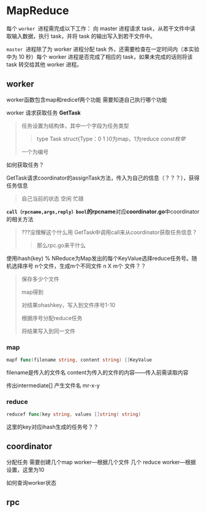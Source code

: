 # MapReduce

每个 `worker `进程需完成以下工作：
向 master 进程请求 task，从若干文件中读取输入数据，执行 task，并将 task 的输出写入到若干文件中。

`master `进程除了为 worker 进程分配 task 外，还需要检查在一定时间内（本实验中为 10 秒）每个 worker 进程是否完成了相应的 task，如果未完成的话则将该 task 转交给其他 worker 进程。



## worker

worker函数包含map和redicef两个功能
需要知道自己执行哪个功能



worker 请求获取任务 **GetTask**

> 任务设置为结构体，其中一个字段为任务类型
>
> > type Task struct{Type：0 1 }0为map，1为reduce  *const枚举*
>
> 一个为编号

如何获取任务？

GetTask请求coordinator的assignTask方法，传入为自己的信息（？？？），获得任务信息



> 自己当前的状态 空闲 忙碌



**`call（rpcname,args,reply）bool`的rpcname**对应**coordinator.go**中coordinator的相关方法

> ???没理解这个什么用
> GetTask中调用call来从coordinator获取任务信息？
>
> > 那么rpc.go来干什么



使用ihash(key) % NReduce为Map发出的每个KeyValue选择reduce任务号。随机选择序号
n个文件，生成m个不同文件                     n X m个 文件？？

> 保存多少个文件
>
> map得到[](key,val)
>
> 对结果ohashkey，写入到文件序号1-10
>
> 根据序号分配reduce任务
>
> 将结果写入到同一文件

### map

```go
mapf func(filename string, content string) []KeyValue
```

filename是传入的文件名
content为传入的文件的内容——传入前需读取内容

传出intermediate[] 产生文件名 mr-x-y

### reduce

```go
reducef func(key string, values []string) string)
```

这里的key对应ihash生成的任务号？？

## coordinator

分配任务
需要创建几个map worker—根据几个文件
几个 reduce worker—根据设置，这里为10

如何查询worker状态



## rpc



 

